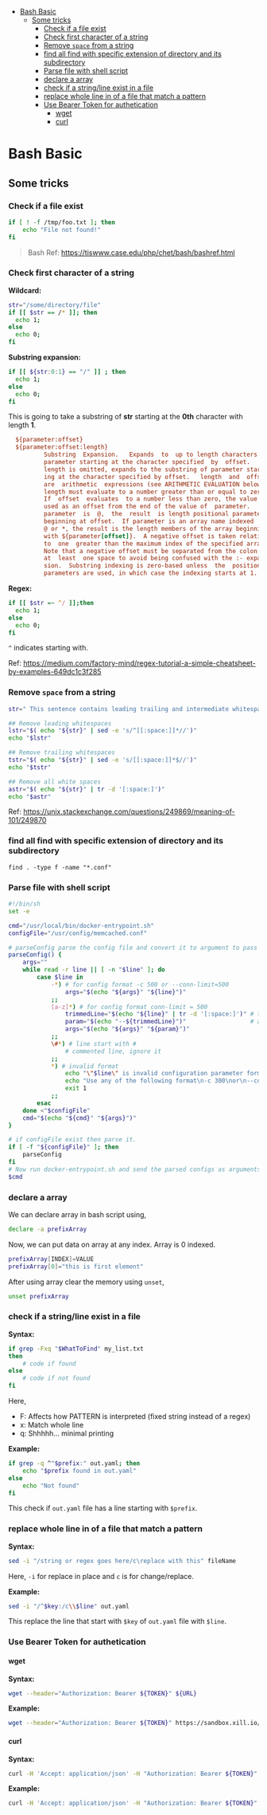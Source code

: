 - [Bash Basic](#bash-basic)
  - [Some tricks](#some-tricks)
    - [Check if a file exist](#check-if-a-file-exist)
    - [Check first character of a string](#check-first-character-of-a-string)
    - [Remove `space` from a string](#remove-space-from-a-string)
    - [find all find with specific extension of directory and its subdirectory](#find-all-find-with-specific-extension-of-directory-and-its-subdirectory)
    - [Parse file with shell script](#parse-file-with-shell-script)
    - [declare a array](#declare-a-array)
    - [check if a string/line exist in a file](#check-if-a-stringline-exist-in-a-file)
    - [replace whole line in of a file that match a pattern](#replace-whole-line-in-of-a-file-that-match-a-pattern)
    - [Use Bearer Token for authetication](#use-bearer-token-for-authetication)
      - [wget](#wget)
      - [curl](#curl)

# Bash Basic

## Some tricks

### Check if a file exist

```bash
if [ ! -f /tmp/foo.txt ]; then
    echo "File not found!"
fi
```

> Bash Ref:
> https://tiswww.case.edu/php/chet/bash/bashref.html

### Check first character of a string

**Wildcard:**

```bash
str="/some/directory/file"
if [[ $str == /* ]]; then
  echo 1;
else
  echo 0;
fi
```

**Substring expansion:**

```bash
if [[ ${str:0:1} == "/" ]] ; then
  echo 1;
else
  echo 0;
fi
```

This is going to take a substring of **str** starting at the **0th** character with length **1**.

```ini
  ${parameter:offset}
  ${parameter:offset:length}
          Substring  Expansion.   Expands  to  up to length characters of
          parameter starting at the character specified  by  offset.   If
          length is omitted, expands to the substring of parameter start-
          ing at the character specified by offset.   length  and  offset
          are  arithmetic  expressions (see ARITHMETIC EVALUATION below).
          length must evaluate to a number greater than or equal to zero.
          If  offset  evaluates  to a number less than zero, the value is
          used as an offset from the end of the value of  parameter.   If
          parameter  is  @,  the  result  is length positional parameters
          beginning at offset.  If parameter is an array name indexed  by
          @ or *, the result is the length members of the array beginning
          with ${parameter[offset]}.  A negative offset is taken relative
          to  one  greater than the maximum index of the specified array.
          Note that a negative offset must be separated from the colon by
          at  least  one space to avoid being confused with the :- expan-
          sion.  Substring indexing is zero-based unless  the  positional
          parameters are used, in which case the indexing starts at 1.
```

**Regex:**

```bash
if [[ $str =~ ^/ ]];then
  echo 1;
else
  echo 0;
fi
```

`^` indicates starting with.

Ref: https://medium.com/factory-mind/regex-tutorial-a-simple-cheatsheet-by-examples-649dc1c3f285

### Remove `space` from a string

```bash
str=" This sentence contains leading trailing and intermediate whitespaces "

## Remove leading whitespaces
lstr="$( echo "${str}" | sed -e 's/^[[:space:]]*//')"
echo "$lstr"

## Remove trailing whitespaces
tstr="$( echo "${str}" | sed -e 's/[[:space:]]*$//')"
echo "$tstr"

## Remove all white spaces
astr="$( echo "${str}" | tr -d '[:space:]')"
echo "$astr"
```

Ref: https://unix.stackexchange.com/questions/249869/meaning-of-101/249870

### find all find with specific extension of directory and its subdirectory

```console
find . -type f -name "*.conf"
```

### Parse file with shell script

```sh
#!/bin/sh
set -e

cmd="/usr/local/bin/docker-entrypoint.sh"
configFile="/usr/config/memcached.conf"

# parseConfig parse the config file and convert it to argument to pass to memcached binary
parseConfig() {
    args=""
    while read -r line || [ -n "$line" ]; do
        case $line in
            -*) # for config format -c 500 or --conn-limit=500
                args="$(echo "${args}" "${line}")"
            ;;
            [a-z]*) # for config format conn-limit = 500
                trimmedLine="$(echo "${line}" | tr -d '[:space:]')" # trim all spaces from the line (i.e conn-limit=500)
                param="$(echo "--${trimmedLine}")"                  # append -- in front of trimmedLine (i.e --conn-limit=500)
                args="$(echo "${args}" "${param}")"
            ;;
            \#*) # line start with #
                # commented line, ignore it
            ;;
            *) # invalid format
                echo "\"$line\" is invalid configuration parameter format"
                echo "Use any of the following format\n-c 300\nor\n--conn-limit=300\nor\nconn-limit = 300"
                exit 1
            ;;
        esac
    done <"$configFile"
    cmd="$(echo "${cmd}" "${args}")"
}

# if configFile exist then parse it.
if [ -f "${configFile}" ]; then
    parseConfig
fi
# Now run docker-entrypoint.sh and send the parsed configs as arguments to it
$cmd
```

### declare a array

We can declare array in bash script using,

```bash
declare -a prefixArray
```

Now, we can put data on array at any index. Array is 0 indexed.

```bash
prefixArray[INDEX]=VALUE
prefixArray[0]="this is first element"
```

After using array clear the memory using `unset`,

```bash
unset prefixArray
```

### check if a string/line exist in a file

**Syntax:**

```bash
if grep -Fxq "$WhatToFind" my_list.txt
then
    # code if found
else
    # code if not found
fi
```

Here,

- F: Affects how PATTERN is interpreted (fixed string instead of a regex)
- x: Match whole line
- q: Shhhhh... minimal printing

**Example:**

```bash
if grep -q ^"$prefix:" out.yaml; then
    echo "$prefix found in out.yaml"
else
    echo "Not found"
fi
```

This check if `out.yaml` file has a line starting with `$prefix`.

### replace whole line in of a file that match a pattern

**Syntax:**

```bash
sed -i "/string or regex goes here/c\replace with this" fileName
```

Here, `-i` for replace in place and `c` is for change/replace.

**Example:**

```bash
sed -i "/^$key:/c\\$line" out.yaml
```

This  replace the line that start with `$key` of `out.yaml` file with `$line`.

### Use Bearer Token for authetication

#### wget

**Syntax:**

```bash
wget --header="Authorization: Bearer ${TOKEN}" ${URL}
```

**Example:**

```bash
wget --header="Authorization: Bearer ${TOKEN}" https://sandbox.xill.io/v2/contents/5a184d0207903113023b5aaa/SANDBOX.md --no-check-certificate
```

#### curl

**Syntax:**

```bash
curl -H 'Accept: application/json' -H "Authorization: Bearer ${TOKEN}" ${URL}
```

**Example:**

```bash
curl -H 'Accept: application/json' -H "Authorization: Bearer ${TOKEN}" https://{hostname}/api/myresource
```